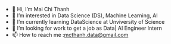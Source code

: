 - 👋 Hi, I’m Mai Chi Thanh
- 👀 I’m interested in Data Science (DS), Machine Learning, AI
- 🌱 I’m currently learning DataScience at Unviversity of Science
- 💞️ I’m looking for work to get a job as Data| AI Engineer Intern
- 📫 How to reach me :mcthanh.data@gmail.com

<!---
Chthanh/Chthanh is a ✨ special ✨ repository because its `README.md` (this file) appears on your GitHub profile.
You can click the Preview link to take a look at your changes.
--->
